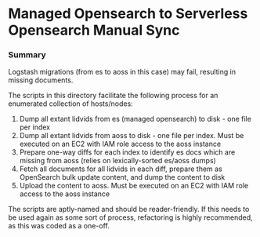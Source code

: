 # Managed Opensearch to Serverless Opensearch Manual Sync

### Summary
Logstash migrations (from es to aoss in this case) may fail, resulting in missing documents.

The scripts in this directory facilitate the following process for an enumerated collection of hosts/nodes:

1. Dump all extant lidvids from es (managed opensearch) to disk - one file per index
2. Dump all extant lidvids from aoss to disk - one file per index.  Must be executed on an EC2 with IAM role access to the aoss instance
3. Prepare one-way diffs for each index to identify es docs which are missing from aoss (relies on lexically-sorted es/aoss dumps)
4. Fetch all documents for all lidvids in each diff, prepare them as OpenSearch bulk update content, and dump the content to disk
5. Upload the content to aoss. Must be executed on an EC2 with IAM role access to the aoss instance

The scripts are aptly-named and should be reader-friendly.  If this needs to be used again as some sort of process, refactoring is highly recommended, as this was coded as a one-off.
